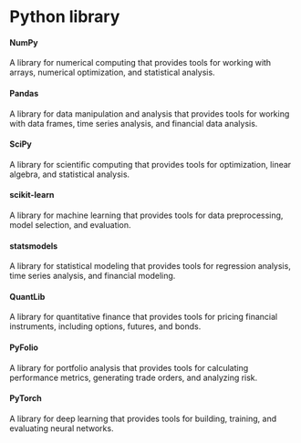 # Python library


#### NumPy 

A library for numerical computing that provides tools for working with arrays, numerical optimization, and statistical analysis.

#### Pandas

A library for data manipulation and analysis that provides tools for working with data frames, time series analysis, and financial data analysis.

#### SciPy
 A library for scientific computing that provides tools for optimization, linear algebra, and statistical analysis.

#### scikit-learn
A library for machine learning that provides tools for data preprocessing, model selection, and evaluation.

#### statsmodels
A library for statistical modeling that provides tools for regression analysis, time series analysis, and financial modeling.

#### QuantLib
A library for quantitative finance that provides tools for pricing financial instruments, including options, futures, and bonds.

#### PyFolio
A library for portfolio analysis that provides tools for calculating performance metrics, generating trade orders, and analyzing risk.

#### PyTorch
 A library for deep learning that provides tools for building, training, and evaluating neural networks.